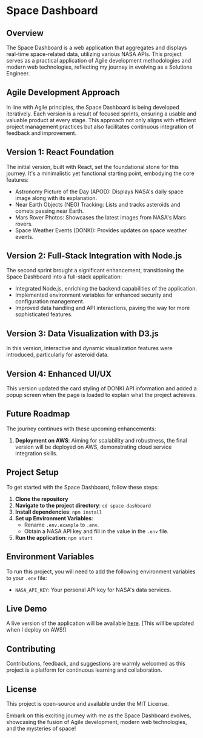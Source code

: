 # Space Dashboard

## Overview 
The Space Dashboard is a web application that aggregates and displays real-time space-related data, utilizing various NASA APIs. This project serves as a practical application of Agile development methodologies and modern web technologies, reflecting my journey in evolving as a Solutions Engineer.

## Agile Development Approach
In line with Agile principles, the Space Dashboard is being developed iteratively. Each version is a result of focused sprints, ensuring a usable and valuable product at every stage. This approach not only aligns with efficient project management practices but also facilitates continuous integration of feedback and improvement.

## Version 1: React Foundation
The initial version, built with React, set the foundational stone for this journey. It's a minimalistic yet functional starting point, embodying the core features:
- Astronomy Picture of the Day (APOD): Displays NASA's daily space image along with its explanation.
- Near Earth Objects (NEO) Tracking: Lists and tracks asteroids and comets passing near Earth.
- Mars Rover Photos: Showcases the latest images from NASA's Mars rovers.
- Space Weather Events (DONKI): Provides updates on space weather events.

## Version 2: Full-Stack Integration with Node.js
The second sprint brought a significant enhancement, transitioning the Space Dashboard into a full-stack application:
- Integrated Node.js, enriching the backend capabilities of the application.
- Implemented environment variables for enhanced security and configuration management.
- Improved data handling and API interactions, paving the way for more sophisticated features.

## Version 3: Data Visualization with D3.js
In this version, interactive and dynamic visualization features were introduced, particularly for asteroid data.

## Version 4: Enhanced UI/UX
This version updated the card styling of DONKI API information and added a popup screen when the page is loaded to explain what the project achieves.

## Future Roadmap
The journey continues with these upcoming enhancements:
1. **Deployment on AWS**: Aiming for scalability and robustness, the final version will be deployed on AWS, demonstrating cloud service integration skills.

## Project Setup
To get started with the Space Dashboard, follow these steps:
1. **Clone the repository**
2. **Navigate to the project directory**: `cd space-dashboard`
3. **Install dependencies**: `npm install`
4. **Set up Environment Variables**:
   - Rename `.env.example` to `.env`.
   - Obtain a NASA API key and fill in the value in the `.env` file.
5. **Run the application**: `npm start`

## Environment Variables
To run this project, you will need to add the following environment variables to your `.env` file:
- `NASA_API_KEY`: Your personal API key for NASA's data services.

## Live Demo
A live version of the application will be available [here](#). [This will be updated when I deploy on AWS!]

## Contributing
Contributions, feedback, and suggestions are warmly welcomed as this project is a platform for continuous learning and collaboration.

## License
This project is open-source and available under the MIT License.

Embark on this exciting journey with me as the Space Dashboard evolves, showcasing the fusion of Agile development, modern web technologies, and the mysteries of space!
